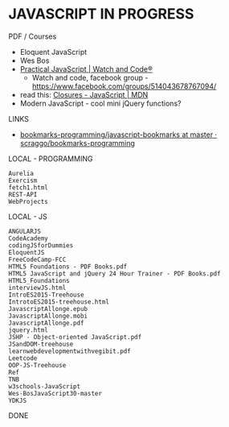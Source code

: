 # JAVASCRIPT IN PROGRESS

PDF / Courses
- Eloquent JavaScript
- Wes Bos
- [Practical JavaScript | Watch and Code®](https://watchandcode.com/p/practical-javascript)
    - Watch and code, facebook group - https://www.facebook.com/groups/514043678767094/
- read this: [Closures - JavaScript | MDN](https://developer.mozilla.org/en-US/docs/Web/JavaScript/Closures)
- Modern JavaScript - cool mini jQuery functions?

LINKS
* [bookmarks-programming/javascript-bookmarks at master · scraggo/bookmarks-programming](https://github.com/scraggo/bookmarks-programming/tree/master/javascript-bookmarks)


LOCAL - PROGRAMMING
```
Aurelia
Exercism
fetch1.html
REST-API
WebProjects
```

LOCAL - JS
```
ANGULARJS
CodeAcademy
codingJSforDummies
EloquentJS
FreeCodeCamp-FCC
HTML5 Foundations - PDF Books.pdf
HTML5 JavaScript and jQuery 24 Hour Trainer - PDF Books.pdf
HTML5_Foundations
interviewJS.html
IntroES2015-Treehouse
IntrotoES2015-treehouse.html
JavascriptAllonge.epub
JavascriptAllonge.mobi
JavascriptAllonge.pdf
jquery.html
JSHP - Object-oriented JavaScript.pdf
JSandDOM-treehouse
learnwebdevelopmentwithvegibit.pdf
Leetcode
OOP-JS-Treehouse
Ref
TNB
w3schools-JavaScript
Wes-BosJavaScript30-master
YDKJS
```



DONE
```
```

